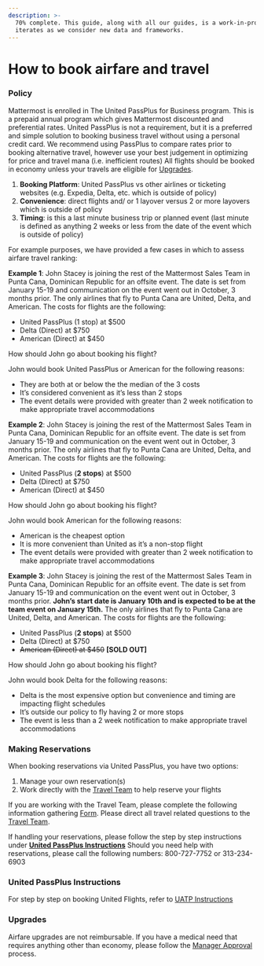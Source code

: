 ```yaml
---
description: >-
  70% complete. This guide, along with all our guides, is a work-in-progress and
  iterates as we consider new data and frameworks.
---
```


# How to book airfare and travel

### Policy

Mattermost is enrolled in The United PassPlus for Business program. This is a prepaid annual program which gives Mattermost discounted and preferential rates. United PassPlus is not a requirement, but it is a preferred and simple solution to booking business travel without using a personal credit card. We recommend using PassPlus to compare rates prior to booking alternative travel, however use your best judgement in optimizing for price and travel mana \(i.e. inefficient routes\) All flights should be booked in economy unless your travels are eligible for [Upgrades](https://handbook.mattermost.com/education/how-to-guides-for-staff/how-to-spend-company-money/airfare-and-traveling#upgrades). 

1. **Booking Platform**: United PassPlus vs other airlines or ticketing websites \(e.g. Expedia, Delta, etc. which is outside of policy\)
2. **Convenience**: direct flights and/ or 1 layover versus 2 or more layovers which is outside of policy
3. **Timing**: is this a last minute business trip or planned event \(last minute is defined as anything 2 weeks or less from the date of the event which is outside of policy\)

For example purposes, we have provided a few cases in which to assess airfare travel ranking:

**Example 1**: John Stacey is joining the rest of the Mattermost Sales Team in Punta Cana, Dominican Republic for an offsite event. The date is set from January 15-19 and communication on the event went out in October, 3 months prior. The only airlines that fly to Punta Cana are United, Delta, and American. The costs for flights are the following:

* United PassPlus \(1 stop\) at $500
* Delta \(Direct\) at $750 
* American \(Direct\) at $450

How should John go about booking his flight?

John would book United PassPlus or American for the following reasons:

* They are both at or below the the median of the 3 costs
* It’s considered convenient as it’s less than 2 stops
* The event details were provided with greater than 2 week notification to make appropriate travel accommodations

**Example 2**: John Stacey is joining the rest of the Mattermost Sales Team in Punta Cana, Dominican Republic for an offsite event. The date is set from January 15-19 and communication on the event went out in October, 3 months prior. The only airlines that fly to Punta Cana are United, Delta, and American. The costs for flights are the following:

* United PassPlus \(**2 stops**\) at $500
* Delta \(Direct\) at $750
* American \(Direct\) at $450

How should John go about booking his flight?

John would book American for the following reasons:

* American is the cheapest option
* It is more convenient than United as it’s a non-stop flight
* The event details were provided with greater than 2 week notification to make appropriate travel accommodations

**Example 3**: John Stacey is joining the rest of the Mattermost Sales Team in Punta Cana, Dominican Republic for an offsite event. The date is set from January 15-19 and communication on the event went out in October, 3 months prior. **John’s start date is January 10th and is expected to be at the team event on January 15th.** The only airlines that fly to Punta Cana are United, Delta, and American. The costs for flights are the following:

* United PassPlus \(**2 stops**\) at $500
* Delta \(Direct\) at $750 
* ~~American \(Direct\) at $450~~ **\[SOLD OUT\]**

How should John go about booking his flight?

John would book Delta for the following reasons:

* Delta is the most expensive option but convenience and timing are impacting flight schedules
* It’s outside our policy to fly having 2 or more stops
* The event is less than a 2 week notification to make appropriate travel accommodations

### Making Reservations

When booking reservations via United PassPlus, you have two options:

1. Manage your own reservation\(s\)
2. Work directly with the [Travel Team](mailto:travel@mattermost.com) to help reserve your flights

If you are working with the Travel Team, please complete the following information gathering [Form](https://docs.google.com/forms/d/10gGN9sj85HGp7PYoB-QHREEs7X0aF6rKYl7KxLFACO8/viewform?edit_requested=true). Please direct all travel related questions to the [Travel Team](mailto:travel@mattermost.com).

If handling your reservations, please follow the step by step instructions under [**United PassPlus Instructions**](https://handbook.mattermost.com/education/how-to-guides-for-staff/how-to-spend-company-money/airfare-and-traveling#united-passplus-instructions) Should you need help with reservations, please call the following numbers: 800-727-7752 or 313-234-6903

### United PassPlus Instructions

For step by step on booking United Flights, refer to [UATP Instructions](https://docs.google.com/document/d/13rzgOBPWDo8nRq5AfEUF2GTPiA1wsY6jZYFNQKvxQSk/edit?usp=sharing) 

### Upgrades

Airfare upgrades are not reimbursable. If you have a medical need that requires anything other than economy, please follow the [Manager Approval](https://handbook.mattermost.com/education/how-to-guides-for-staff/how-to-spend-company-money#manager-approval) process.  


